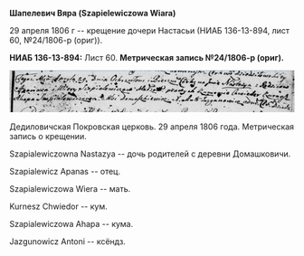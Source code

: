 **Шапелевич Вяра (Szapielewiczowa Wiara)**

29 апреля 1806 г -- крещение дочери Настасьи (НИАБ 136-13-894, лист 60,
№24/1806-р (ориг)).

**НИАБ 136-13-894:** Лист 60. **Метрическая запись №24/1806-р (ориг).**

![](./media/60ba5bcba4d207e73e300957575b4ebc62cf1617.png)

Дедиловичская Покровская церковь. 29 апреля 1806 года. Метрическая
запись о крещении.

Szapialewiczowna Nastazya -- дочь родителей с деревни Домашковичи.

Szapialewicz Apanas -- отец.

Szapialewiczowa Wiera -- мать.

Kurnesz Chwiedor -- кум.

Szapialewiczowa Ahapa -- кума.

Jazgunowicz Antoni -- ксёндз.
